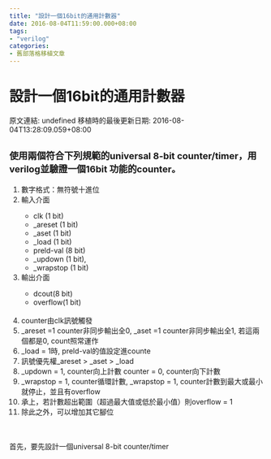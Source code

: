 ```yaml
---
title: "設計一個16bit的通用計數器"
date: 2016-08-04T11:59:00.000+08:00
tags: 
- "verilog"
categories:
- 舊部落格移植文章
---
```


# 設計一個16bit的通用計數器

原文連結: undefined
移植時的最後更新日期: 2016-08-04T13:28:09.059+08:00

<h2><span style="font-size: large;">使用兩個符合下列規範的universal 8-bit counter/timer，用verilog並驗證一個16bit 功能的counter。</span></h2><ol><li>數字格式：無符號十進位</li><li>輸入介面</li><ul><li>clk (1 bit)</li><li>_areset (1 bit)</li><li>_aset (1 bit)</li><li>_load (1 bit)</li><li>preld-val (8 bit)</li><li>_updown (1 bit),</li><li>_wrapstop (1 bit)</li></ul><li>輸出介面</li><ul><li>dcout(8 bit)</li><li>overflow(1 bit)</li></ul><br /><li>counter由clk訊號觸發</li><li>_areset =1 counter非同步輸出全0, _aset =1&nbsp;counter非同步輸出全1, 若這兩個都是0, count照常運作</li><li>_load = 1時,&nbsp;preld-val的值設定進counte</li><li>訊號優先權_areset &gt; _aset &gt; _load</li><li>_updown = 1, counter向上計數 counter = 0, counter向下計數</li><li>_wrapstop = 1, counter循環計數, _wrapstop = 1, counter計數到最大或最小就停止，並且有overflow</li><li>承上，若計數超出範圍（超過最大值或低於最小值）則overflow = 1</li><li>除此之外，可以增加其它腳位</li></ol><br /><br />首先，要先設計一個universal 8-bit counter/timer
